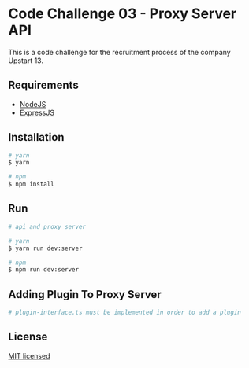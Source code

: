 # Code Challenge 03 - Proxy Server API
This is a code challenge for the recruitment process of the company Upstart 13.

## Requirements
* [NodeJS](https://nodejs.org/en/)
* [ExpressJS](https://expressjs.com/)

## Installation
```bash
# yarn
$ yarn

# npm
$ npm install
```

## Run
```bash
# api and proxy server

# yarn
$ yarn run dev:server

# npm
$ npm run dev:server
```

## Adding Plugin To Proxy Server
```bash
# plugin-interface.ts must be implemented in order to add a plugin
```

## License
[MIT licensed](LICENSE)

